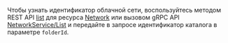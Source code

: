 Чтобы узнать идентификатор облачной сети, воспользуйтесь методом REST API [list](../../vpc/api-ref/Network/list) для ресурса [Network](../../vpc/api-ref/Network/index.md) или вызовом gRPC API [NetworkService/List](../../vpc/api-ref/grpc/network_service.md#List) и передайте в запросе идентификатор каталога в параметре `folderId`.
